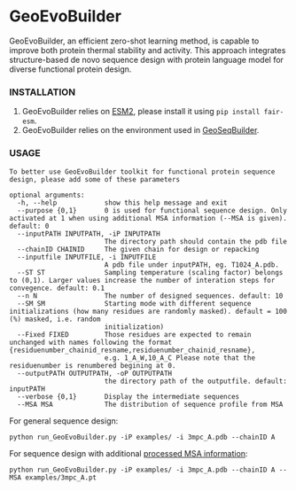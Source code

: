 # GeoEvoBuilder
GeoEvoBuilder, an efficient zero-shot learning method, is capable to improve both protein thermal stability and activity. This approach integrates structure-based de novo sequence design with protein language model for diverse functional protein design.

<!-- ![Alt text](https://github.com/PKUliujl/GeoEvoBuilder/blob/main/image/flow.jpg) -->

### INSTALLATION
<!-- ====================== -->
1. GeoEvoBuilder relies on [ESM2](https://github.com/facebookresearch/esm), please install it using `pip install fair-esm`.
2. GeoEvoBuilder relies on the environment used in [GeoSeqBuilder](https://github.com/PKUliujl/GeoSeqBuilder/).

### USAGE
<!-- ====================== 
We are currently in the process of organizing the code and anticipate releasing the software soon. -->
```
To better use GeoEvoBuilder toolkit for functional protein sequence design, please add some of these parameters

optional arguments:
  -h, --help            show this help message and exit
  --purpose {0,1}       0 is used for functional sequence design. Only activated at 1 when using additional MSA information (--MSA is given). default: 0
  --inputPATH INPUTPATH, -iP INPUTPATH
                        The directory path should contain the pdb file
  --chainID CHAINID     The given chain for design or repacking
  --inputfile INPUTFILE, -i INPUTFILE
                        A pdb file under inputPATH, eg. T1024_A.pdb.
  --ST ST               Sampling temperature (scaling factor) belongs to (0,1). Larger values increase the number of interation steps for convegence. default: 0.1
  --n N                 The number of designed sequences. default: 10
  --SM SM               Starting mode with different sequence initializations (how many residues are randomly masked). default = 100 (%) masked, i.e. random
                        initialization)
  --Fixed FIXED         Those residues are expected to remain unchanged with names following the format {residuenumber_chainid_resname,residuenumber_chainid_resname},
                        e.g. 1_A_W,10_A_C Please note that the residuenumber is renumbered begining at 0.
  --outputPATH OUTPUTPATH, -oP OUTPUTPATH
                        the directory path of the outputfile. default: inputPATH
  --verbose {0,1}       Display the intermediate sequences
  --MSA MSA             The distribution of sequence profile from MSA
```

For general sequence design:
```
python run_GeoEvoBuilder.py -iP examples/ -i 3mpc_A.pdb --chainID A
```
For sequence design with additional [processed MSA information](https://github.com/PKUliujl/GeoEvoBuilder/tree/main/MSA_Processing):
```
python run_GeoEvoBuilder.py -iP examples/ -i 3mpc_A.pdb --chainID A --MSA examples/3mpc_A.pt
```
